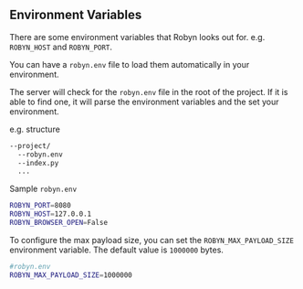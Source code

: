 ## Environment Variables

There are some environment variables that Robyn looks out for. e.g. `ROBYN_HOST` and `ROBYN_PORT`.

You can have a `robyn.env` file to load them automatically in your environment.

The server will check for the `robyn.env` file in the root of the project. If it is able to find one, it will parse the environment variables and the set your environment.

e.g. structure

```bash
--project/
  --robyn.env
  --index.py
  ...
```

Sample `robyn.env`

```bash
ROBYN_PORT=8080
ROBYN_HOST=127.0.0.1
ROBYN_BROWSER_OPEN=False
```

To configure the max payload size, you can set the `ROBYN_MAX_PAYLOAD_SIZE` environment variable. The default value is `1000000` bytes.

```bash
#robyn.env
ROBYN_MAX_PAYLOAD_SIZE=1000000
```

